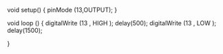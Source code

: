 void setup() {
  pinMode (13,OUTPUT);
}

void loop () {
  digitalWrite (13 , HIGH );
  delay(500);
  digitalWrite (13 , LOW );
  delay(1500);
  
}
